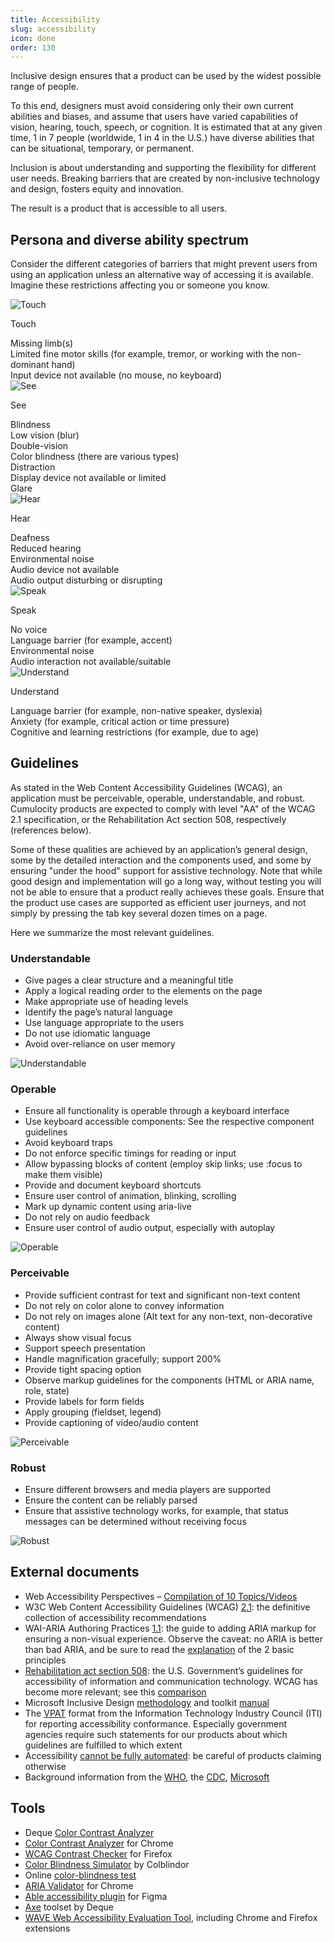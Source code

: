 ```yaml
---
title: Accessibility
slug: accessibility
icon: done
order: 130
---
```

<!-- markdownlint-disable MD033 -->

Inclusive design ensures that a product can be used by the widest possible range of people.

To this end, designers must avoid considering only their own current abilities and biases, and
assume that users have varied capabilities of vision, hearing, touch, speech, or cognition. It is
estimated that at any given time, 1 in 7 people (worldwide, 1 in 4 in the U.S.) have diverse
abilities that can be situational, temporary, or permanent.

Inclusion is about understanding and supporting the flexibility for different user needs. Breaking
barriers that are created by non-inclusive technology and design, fosters equity and innovation.

The result is a product that is accessible to all users.

## Persona and diverse ability spectrum

Consider the different categories of barriers that might prevent users from using an application
unless an alternative way of accessing it is available. Imagine these restrictions affecting you or
someone you know.

<div class="row d-flex-md p-b-32 separator-bottom">
  <div class="col-md-8">
    <img src="../../images/ui-guidelines/accessibility-touch.svg" alt="Touch">
  </div>
  <div class="col-md-4 a-s-end">
    <p class="text-16 text-medium p-b-8">Touch</p>
    <div class="list-group m-b-0">
      <div class="list-group-item p-l-0">
        Missing limb(s)
      </div>
      <div class="list-group-item p-l-0">
        Limited fine motor skills (for example, tremor, or working with the non-dominant hand)
      </div>
      <div class="list-group-item p-l-0">
        Input device not available (no mouse, no keyboard)
      </div>
    </div>
  </div>
</div>
<div class="row d-flex-md p-b-32 separator-bottom p-t-32">
  <div class="col-md-8">
    <img src="../../images/ui-guidelines/accessibility-see.svg" alt="See">
  </div>
  <div class="col-md-4 a-s-end">
    <p class="text-16 text-medium p-b-8">See</p>
    <div class="list-group">
      <div class="list-group-item p-l-0">Blindness</div>
      <div class="list-group-item p-l-0">Low vision (blur)</div>
      <div class="list-group-item p-l-0">Double-vision</div>
      <div class="list-group-item p-l-0">Color blindness (there are various types)</div>
      <div class="list-group-item p-l-0">Distraction</div>
      <div class="list-group-item p-l-0">Display device not available or limited</div>
      <div class="list-group-item p-l-0">Glare</div>
    </div>
  </div>
</div>
<div class="row d-flex-md p-b-32 separator-bottom p-t-32">
  <div class="col-md-8">
    <img src="../../images/ui-guidelines/accessibility-hear.svg" alt="Hear">
  </div>
  <div class="col-md-4 a-s-end">
    <p class="text-16 text-medium p-b-8">Hear</p>
    <div class="list-group">
      <div class="list-group-item p-l-0">Deafness</div>
      <div class="list-group-item p-l-0">Reduced hearing</div>
      <div class="list-group-item p-l-0">Environmental noise</div>
      <div class="list-group-item p-l-0">Audio device not available</div>
      <div class="list-group-item p-l-0">Audio output disturbing or disrupting</div>
    </div>
  </div>
</div>
<div class="row d-flex-md p-b-32 separator-bottom p-t-32">
  <div class="col-md-8">
    <img src="../../images/ui-guidelines/accessibility-speak.svg" alt="Speak">
  </div>
  <div class="col-md-4 a-s-end">
    <p class="text-16 text-medium p-b-8">Speak</p>
    <div class="list-group">
      <div class="list-group-item p-l-0">No voice</div>
      <div class="list-group-item p-l-0">Language barrier (for example, accent)</div>
      <div class="list-group-item p-l-0">Environmental noise</div>
      <div class="list-group-item p-l-0">Audio interaction not available/suitable</div>
    </div>
  </div>
</div>
<div class="row d-flex-md p-b-32 separator-bottom p-t-32">
  <div class="col-md-8">
    <img src="../../images/ui-guidelines/accessibility-understand.svg" alt="Understand">
  </div>
  <div class="col-md-4 a-s-end">
    <p class="text-16 text-medium p-b-8">Understand</p>
    <div class="list-group">
      <div class="list-group-item p-l-0">Language barrier (for example, non-native speaker, dyslexia)</div>
      <div class="list-group-item p-l-0">Anxiety (for example, critical action or time pressure)</div>
      <div class="list-group-item p-l-0">Cognitive and learning restrictions (for example, due to age)</div>
    </div>
  </div>
</div>

## Guidelines

As stated in the Web Content Accessibility Guidelines (WCAG), an application must be perceivable,
operable, understandable, and robust. Cumulocity products are expected to comply with level "AA" of
the WCAG 2.1 specification, or the Rehabilitation Act section 508, respectively (references below).

Some of these qualities are achieved by an application’s general design, some by the detailed
interaction and the components used, and some by ensuring "under the hood" support for assistive
technology. Note that while good design and implementation will go a long way, without testing you
will not be able to ensure that a product really achieves these goals. Ensure that the product use
cases are supported as efficient user journeys, and not simply by pressing the tab key several dozen
times on a page.

Here we summarize the most relevant guidelines.

<div class="row d-flex">
  <div class="col-xs-9">
    <h3 class="m-t-24 m-b-8">Understandable</h3>
    <ul class="p-l-16">
      <li class="m-b-8">Give pages a clear structure and a meaningful title</li>
      <li class="m-b-8">Apply a logical reading order to the elements on the page</li>
      <li class="m-b-8">Make appropriate use of heading levels</li>
      <li class="m-b-8">Identify the page’s natural language</li>
      <li class="m-b-8">Use language appropriate to the users</li>
      <li class="m-b-8">Do not use idiomatic language</li>
      <li class="m-b-8">Avoid over-reliance on user memory</li>
    </ul>
  </div>
  <div class="col-xs-3 p-t-32">
    <img src="../../images/ui-guidelines/accessibility-understandable.svg" alt="Understandable">
  </div>
</div>
<div class="row d-flex">
  <div class="col-xs-9">
    <h3 class="m-t-24 m-b-8">Operable</h3>
    <ul class="p-l-16">
      <li class="m-b-8">Ensure all functionality is operable through a keyboard interface</li>
      <li class="m-b-8">Use keyboard accessible components: See the respective component guidelines</li>
      <li class="m-b-8">Avoid keyboard traps</li>
      <li class="m-b-8">Do not enforce specific timings for reading or input</li>
      <li class="m-b-8">Allow bypassing blocks of content (employ skip links; use :focus to make them visible)</li>
      <li class="m-b-8">Provide and document keyboard shortcuts</li>
      <li class="m-b-8">Ensure user control of animation, blinking, scrolling</li>
      <li class="m-b-8">Mark up dynamic content using aria-live</li>
      <li class="m-b-8">Do not rely on audio feedback</li>
      <li class="m-b-8">Ensure user control of audio output, especially with autoplay</li>
    </ul>
  </div>
  <div class="col-xs-3 p-t-32">
    <img src="../../images/ui-guidelines/accessibility-operable.svg" alt="Operable">
  </div>
</div>
<div class="row d-flex">
  <div class="col-xs-9">
    <h3 class="m-t-24 m-b-8">Perceivable</h3>
    <ul class="p-l-16">
      <li class="m-b-8">Provide sufficient contrast for text and significant non-text content</li>
      <li class="m-b-8">Do not rely on color alone to convey information</li>
      <li class="m-b-8">Do not rely on images alone (Alt text for any non-text, non-decorative content)</li>
      <li class="m-b-8">Always show visual focus</li>
      <li class="m-b-8">Support speech presentation</li>
      <li class="m-b-8">Handle magnification gracefully; support 200%</li>
      <li class="m-b-8">Provide tight spacing option</li>
      <li class="m-b-8">Observe markup guidelines for the components (HTML or ARIA name, role, state)</li>
      <li class="m-b-8">Provide labels for form fields</li>
      <li class="m-b-8">Apply grouping (fieldset, legend)</li>
      <li class="m-b-8">Provide captioning of video/audio content</li>
    </ul>
  </div>
  <div class="col-xs-3 p-t-32">
    <img src="../../images/ui-guidelines/accessibility-perceivable.svg" alt="Perceivable">
  </div>
</div>
<div class="row d-flex">
  <div class="col-xs-9">
    <h3 class="m-t-24 m-b-8">Robust</h3>
    <ul>
      <li class="m-b-8">Ensure different browsers and media players are supported</li>
      <li class="m-b-8">Ensure the content can be reliably parsed</li>
      <li class="m-b-8">Ensure that assistive technology works, for example, that status messages can be determined without receiving focus</li>
    </ul>
  </div>
  <div class="col-xs-3 p-t-32">
    <img src="../../images/ui-guidelines/accessibility-robust.svg" alt="Robust">
  </div>
</div>

## External documents

<ul>
  <li>
    Web Accessibility Perspectives –
    <a href="https://www.youtube.com/watch?v=3f31oufqFSM" target="_blank" rel="noreferrer noopener"
      >Compilation of 10 Topics/Videos</a
    >
  </li>
  <li>
    W3C Web Content Accessibility Guidelines (WCAG)
    <a rel="noreferrer noopener" href="https://www.w3.org/TR/WCAG21/" target="_blank">2.1</a>: the
    definitive collection of accessibility recommendations
  </li>
  <li>
    WAI-ARIA Authoring Practices
    <a
      rel="noreferrer noopener"
      href="https://www.w3.org/TR/wai-aria-practices-1.1/"
      target="_blank"
      >1.1</a
    >: the guide to adding ARIA markup for ensuring a non-visual experience. Observe the caveat: no
    ARIA is better than bad ARIA, and be sure to read the
    <a
      rel="noreferrer noopener"
      href="https://www.w3.org/TR/wai-aria-practices-1.1/#no_aria_better_bad_aria"
      target="_blank"
      >explanation</a
    >
    of the 2 basic principles
  </li>
  <li>
    <a rel="noreferrer noopener" href="https://www.access-board.gov/ict/" target="_blank"
      >Rehabilitation&nbsp;act section 508</a
    >: the U.S. Government’s guidelines for accessibility of information and communication
    technology. WCAG has become more relevant; see this
    <a
      rel="noreferrer noopener"
      href="https://www.access-board.gov/ict/wcag2ict.html"
      target="_blank"
      >comparison</a
    >
  </li>
  <li>
    Microsoft&nbsp;Inclusive Design
    <a rel="noreferrer noopener" href="https://www.microsoft.com/design/inclusive/" target="_blank"
      >methodology</a
    >
    and toolkit&nbsp;<a
      rel="noreferrer noopener"
      href="https://download.microsoft.com/download/b/0/d/b0d4bf87-09ce-4417-8f28-d60703d672ed/inclusive_toolkit_manual_final.pdf"
      target="_blank"
      >manual</a
    >
  </li>
  <li>
    The
    <a
      rel="noreferrer noopener"
      href="https://www.itic.org/policy/accessibility/vpat"
      target="_blank"
      >VPAT</a
    >
    format from the Information Technology Industry Council (ITI) for reporting accessibility
    conformance. Especially government agencies require such statements for our products about which
    guidelines are fulfilled to which extent
  </li>
  <li>
    Accessibility
    <a
      href="https://uxdesign.cc/theres-no-such-thing-as-fully-automated-web-accessibility-260d6f4632a8"
      target="_blank"
      rel="noreferrer noopener"
      >cannot be fully automated</a
    >: be careful of products claiming otherwise
  </li>
  <li>
    Background information from the
    <a
      href="https://www.who.int/news-room/fact-sheets/detail/disability-and-health#"
      target="_blank"
      rel="noreferrer noopener"
      >WHO</a
    >, the
    <a
      href="https://www.cdc.gov/ncbddd/disabilityandhealth/infographic-disability-impacts-all.html"
      target="_blank"
      rel="noreferrer noopener"
      >CDC</a
    >,
    <a href="https://www.microsoft.com/design/inclusive/" target="_blank" rel="noreferrer noopener"
      >Microsoft</a
    >
  </li>
</ul>

## Tools

<ul>
  <li>
    Deque
    <a href="https://dequeuniversity.com/color-contrast" target="_blank" rel="noreferrer noopener"
      >Color Contrast Analyzer</a
    >
  </li>
  <li>
    <a
      rel="noreferrer noopener"
      href="https://chrome.google.com/webstore/detail/color-contrast-analyzer/dagdlcijhfbmgkjokkjicnnfimlebcll"
      target="_blank"
      >Color Contrast Analyzer</a
    >
    for Chrome
  </li>
  <li>
    <a
      rel="noreferrer noopener"
      href="https://addons.mozilla.org/en-US/firefox/addon/wcag-contrast-checker/"
      target="_blank"
      >WCAG Contrast Checker</a
    >
    for Firefox
  </li>
  <li>
    <a
      href="https://www.color-blindness.com/coblis-color-blindness-simulator/"
      target="_blank"
      rel="noreferrer noopener"
      >Color Blindness Simulator</a
    >
    by Colblindor
  </li>
  <li>
    Online
    <a
      href="https://www.colorlitelens.com/color-blindness-test.html"
      target="_blank"
      rel="noreferrer noopener"
      >color-blindness test</a
    >
  </li>
  <li>
    <a
      rel="noreferrer noopener"
      href="https://chrome.google.com/webstore/detail/aria-validator/oigghlanfjgnkcndchmnlnmaojahnjoc"
      target="_blank"
      >ARIA Validator</a
    >
    for Chrome
  </li>
  <li>
    <a
      rel="noreferrer noopener"
      href="https://www.figma.com/community/plugin/734693888346260052/Able-%E2%80%93-Friction-free-accessibility"
      target="_blank"
      >Able accessibility plugin</a
    >
    for Figma
  </li>
  <li>
    <a href="https://www.deque.com/axe/" target="_blank" rel="noreferrer noopener">Axe</a> toolset
    by Deque
  </li>
  <li>
    <a href="https://wave.webaim.org/" target="_blank" rel="noreferrer noopener"
      >WAVE Web Accessibility Evaluation Tool</a
    >, including Chrome and Firefox extensions
  </li>
</ul>
